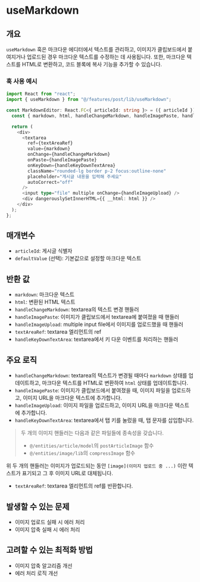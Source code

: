 # useMarkdown

## 개요

`useMarkdown` 훅은 마크다운 에디터에서 텍스트를 관리하고, 이미지가 클립보드에서 붙여지거나 업로드된 경우 마크다운 텍스트를 수정하는 데 사용됩니다. 또한, 마크다운 텍스트를 HTML로 변환하고, 코드 블록에 복사 기능을 추가할 수 있습니다.

### 훅 사용 예시

```typescript
import React from "react";
import { useMarkdown } from "@/features/post/lib/useMarkdown";

const MarkdownEditor: React.FC<{ articleId: string }> = ({ articleId }) => {
  const { markdown, html, handleChangeMarkdown, handleImagePaste, handleImageUpload, textAreaRef, handleKeyDownTextArea } = useMarkdown(articleId);

  return (
    <div>
      <textarea
        ref={textAreaRef}
        value={markdown}
        onChange={handleChangeMarkdown}
        onPaste={handleImagePaste}
        onKeyDown={handleKeyDownTextArea}
        className="rounded-lg border p-2 focus:outline-none"
        placeholder="게시글 내용을 입력해 주세요"
        autoCorrect="off"
      />
      <input type="file" multiple onChange={handleImageUpload} />
      <div dangerouslySetInnerHTML={{ __html: html }} />
    </div>
  );
};
```

## 매개변수

- `articleId`: 게시글 식별자
- `defaultValue` (선택): 기본값으로 설정할 마크다운 텍스트

## 반환 값

- `markdown`: 마크다운 텍스트
- `html`: 변환된 HTML 텍스트
- `handleChangeMarkdown`: textarea의 텍스트 변경 핸들러
- `handleImagePaste`: 이미지가 클립보드에서 textarea에 붙여졌을 때 핸들러
- `handleImageUpload`: multiple input file에서 이미지를 업로드했을 때 핸들러
- `textAreaRef`: textarea 엘리먼트의 ref
- `handleKeyDownTextArea`: textarea에서 키 다운 이벤트를 처리하는 핸들러

## 주요 로직

- `handleChangeMarkdown`: textarea의 텍스트가 변경될 때마다 `markdown` 상태를 업데이트하고, 마크다운 텍스트를 HTML로 변환하여 `html` 상태를 업데이트합니다.
- `handleImagePaste`: 이미지가 클립보드에서 붙여졌을 때, 이미지 파일을 업로드하고, 이미지 URL을 마크다운 텍스트에 추가합니다.
- `handleImageUpload`: 이미지 파일을 업로드하고, 이미지 URL을 마크다운 텍스트에 추가합니다.
- `handleKeyDownTextArea`: textarea에서 탭 키를 눌렀을 때, 탭 문자를 삽입합니다.

> 두 개의 이미지 핸들러는 다음과 같은 파일들에 종속성을 갖습니다.
>
> - `@/entities/article/model`의 `postArticleImage` 함수
> - `@/entities/image/lib`의 `compressImage` 함수

위 두 개의 핸들러는 이미지가 업로드되는 동안 `[image](이미지 업로드 중 ...)` 이란 텍스트가 표기되고 그 후 이미지 URL로 대체됩니다.

- `textAreaRef`: textarea 엘리먼트의 ref를 반환합니다.

## 발생할 수 있는 문제

- 이미지 업로드 실패 시 에러 처리
- 이미지 압축 실패 시 에러 처리

## 고려할 수 있는 최적화 방법

- 이미지 압축 알고리즘 개선
- 에러 처리 로직 개선
